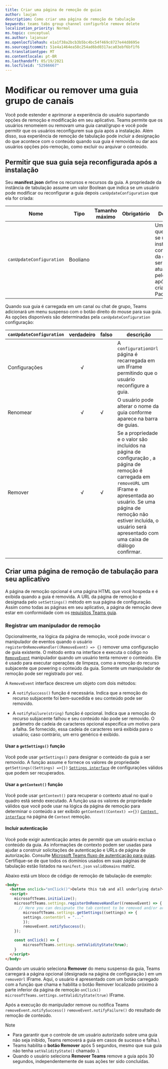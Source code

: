 ```yaml
---
title: Criar uma página de remoção de guias
author: laujan
description: Como criar uma página de remoção de tabulação
keywords: teams tabs group channel configurble remove delete
localization_priority: Normal
ms.topic: conceptual
ms.author: lajanuar
ms.openlocfilehash: e1a1f38a2bcb3b5bc4bc54f469c8727e44d8695e
ms.sourcegitcommit: 51e4a1464ea58c254ad6bd0317aca03ebf6bf1f6
ms.translationtype: MT
ms.contentlocale: pt-BR
ms.lasthandoff: 05/19/2021
ms.locfileid: "52566667"
---
```

# <a name="modify-or-remove-a-channel-group-tab"></a>Modificar ou remover uma guia grupo de canais

Você pode estender e aprimorar a experiência do usuário suportando opções de remoção e modificação em seu aplicativo. Teams permite que os usuários renomeiem ou removam uma guia canal/grupo e você pode permitir que os usuários reconfigurem sua guia após a instalação. Além disso, sua experiência de remoção de tabulação pode incluir a designação do que acontece com o conteúdo quando sua guia é removida ou dar aos usuários opções pós-remoção, como excluir ou arquivar o conteúdo.

## <a name="enable-your-tab-to-be-reconfigured-after-installation"></a>Permitir que sua guia seja reconfigurada após a instalação

Seu **manifest.json** define os recursos e recursos da guia. A propriedade da instância de tabulação assume um valor Boolean que indica se um usuário pode modificar ou reconfigurar a guia depois `canUpdateConfiguration` que ela for criada:

|Nome| Tipo| Tamanho máximo | Obrigatório | Descrição|
|---|---|---|---|---|
|`canUpdateConfiguration`|Booliano|||Um valor que indica se uma instância da configuração da guia pode ser atualizada pelo usuário após a criação. Padrão: `true`|

Quando sua guia é carregada em um canal ou chat de grupo, Teams adicionará um menu suspenso com o botão direito do mouse para sua guia. As opções disponíveis são determinadas pela `canUpdateConfiguration` configuração:

| `canUpdateConfiguration`| verdadeiro   | falso | descrição |
| ----------------------- | :----: | ----- | ----------- |
|     Configurações            |   √    |       |A `configurationUrl` página é recarregada em um IFrame permitindo que o usuário reconfigure a guia.  |
|     Renomear              |   √    |   √   | O usuário pode alterar o nome da guia conforme aparece na barra de guias.          |
|     Remover              |   √    |   √   |  Se a propriedade e o valor são incluídos na página de configuração , a página de remoção é carregada em `removeURL` um IFrame e apresentada ao usuário.   Se uma página de remoção não estiver incluída, o usuário será apresentado com uma caixa de diálogo confirmar.          |
|||||

## <a name="create-a-tab-removal-page-for-your-application"></a>Criar uma página de remoção de tabulação para seu aplicativo

A página de remoção opcional é uma página HTML que você hospeda e é exibida quando a guia é removida. A URL da página de remoção é designada pelo `setSettings()` método em sua página de configuração. Assim como todas as páginas em seu aplicativo, a página de remoção deve estar em conformidade com os [requisitos Teams guia](../../../tabs/how-to/tab-requirements.md).

### <a name="register-a-remove-handler"></a>Registrar um manipulador de remoção

Opcionalmente, na lógica da página de remoção, você pode invocar o manipulador de eventos quando o usuário `registerOnRemoveHandler((RemoveEvent) => {}` remover uma configuração de guia existente. O método entra na interface e executa o código no [`RemoveEvent`](/javascript/api/@microsoft/teams-js/microsoftteams.settings.removeevent?view=msteams-client-js-latest&preserve-view=true) manipulador quando um usuário tenta remover o conteúdo. Ele é usado para executar operações de limpeza, como a remoção do recurso subjacente que powering o conteúdo da guia. Somente um manipulador de remoção pode ser registrado por vez.

A `RemoveEvent` interface descreve um objeto com dois métodos:

* A `notifySuccess()` função é necessária. Indica que a remoção do recurso subjacente foi bem-sucedida e seu conteúdo pode ser removido.

* A `notifyFailure(string)` função é opcional. Indica que a remoção do recurso subjacente falhou e seu conteúdo não pode ser removido. O parâmetro de cadeia de caracteres opcional especifica um motivo para a falha. Se fornecido, essa cadeia de caracteres será exibida para o usuário; caso contrário, um erro genérico é exibido.

#### <a name="use-the-getsettings-function"></a>Usar a `getSettings()` função

Você pode usar `getSettings()` para designar o conteúdo da guia a ser removido. A função assume e fornece os valores de propriedade `getSettings((Settings) =>{})` [`Settings interface`](/javascript/api/@microsoft/teams-js/microsoftteams.settings.settings?view=msteams-client-js-latest&preserve-view=true) de configurações válidos que podem ser recuperados.

#### <a name="use-the-getcontext-function"></a>Usar a `getContext()` função

Você pode usar `getContext()` para recuperar o contexto atual no qual o quadro está sendo executado. A função usa os valores de propriedade válidos que você pode usar na lógica da página de remoção para determinar o conteúdo a ser exibido `getContext((Context) =>{})` [`Context interface`](/javascript/api/@microsoft/teams-js/microsoftteams.context?view=msteams-client-js-latest&preserve-view=true) na página de `Context` remoção.

#### <a name="include-authentication"></a>Incluir autenticação

Você pode exigir autenticação antes de permitir que um usuário exclua o conteúdo da guia. As informações de contexto podem ser usadas para ajudar a construir solicitações de autenticação e URLs de página de autorização. Consulte [Microsoft Teams fluxo de autenticação para guias](~/tabs/how-to/authentication/auth-flow-tab.md). Certifique-se de que todos os domínios usados em suas páginas de tabulação estão listados na `manifest.json` `validDomains` matriz.

Abaixo está um bloco de código de remoção de tabulação de exemplo:

```html
<body>
  <button onclick="onClick()">Delete this tab and all underlying data?</button>
  <script>
    microsoftTeams.initialize();
    microsoftTeams.settings.registerOnRemoveHandler((removeEvent) => {
      // Here you can designate the tab content to be removed and/or archived.
        microsoftTeams.settings.getSettings((settings) => {
        settings.contentUrl = "..."
        });
        removeEvent.notifySuccess();
    });

    const onClick() => {
        microsoftTeams.settings.setValidityState(true);
    }
  </script>
</body>

```

Quando um usuário seleciona **Remover** do menu suspenso da guia, Teams carregará a página opcional (designada na página de configuração ) em um `removeUrl` IFrame.  Aqui, o usuário é apresentado com um botão carregado com a função que chama e habilita o botão Remover localizado próximo à parte inferior da página de remoção `onClick()` `microsoftTeams.settings.setValidityState(true)` IFrame. 

Após a execução do manipulador remove ou notifica Teams `removeEvent.notifySuccess()` `removeEvent.notifyFailure()` do resultado de remoção de conteúdo.

>[!NOTE]
> * Para garantir que o controle de um usuário autorizado sobre uma guia não seja inibido, Teams removerá a guia em casos de sucesso e falha.\
> * Teams habilita o **botão Remover** após 5 segundos, mesmo que sua guia não tenha `setValidityState()` chamado .\
> * Quando o usuário seleciona **Remover Teams** remove a guia após 30 segundos, independentemente de suas ações ter sido concluídas.
